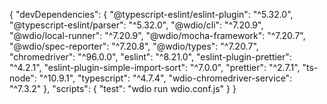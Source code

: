 {
  "devDependencies": {
    "@typescript-eslint/eslint-plugin": "^5.32.0",
    "@typescript-eslint/parser": "^5.32.0",
    "@wdio/cli": "^7.20.9",
    "@wdio/local-runner": "^7.20.9",
    "@wdio/mocha-framework": "^7.20.7",
    "@wdio/spec-reporter": "^7.20.8",
    "@wdio/types": "^7.20.7",
    "chromedriver": "^96.0.0",
    "eslint": "^8.21.0",
    "eslint-plugin-prettier": "^4.2.1",
    "eslint-plugin-simple-import-sort": "^7.0.0",
    "prettier": "^2.7.1",
    "ts-node": "^10.9.1",
    "typescript": "^4.7.4",
    "wdio-chromedriver-service": "^7.3.2"
  },
  "scripts": {
    "test": "wdio run wdio.conf.js"
  }
}